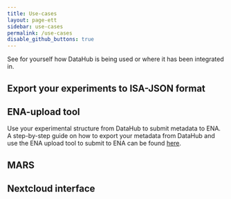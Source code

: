 ```yaml
---
title: Use-cases
layout: page-ett
sidebar: use-cases
permalink: /use-cases
disable_github_buttons: true
---
```

See for yourself how DataHub is being used or where it has been integrated in.

## Export your experiments to ISA-JSON format



## ENA-upload tool

Use your experimental structure from DataHub to submit metadata to ENA. A step-by-step guide on how to export your metadata from DataHub and use the ENA upload tool to submit to ENA can be found [here](/use-cases/ena-upload-tool#step-by-step-guide).

## MARS

## Nextcloud interface